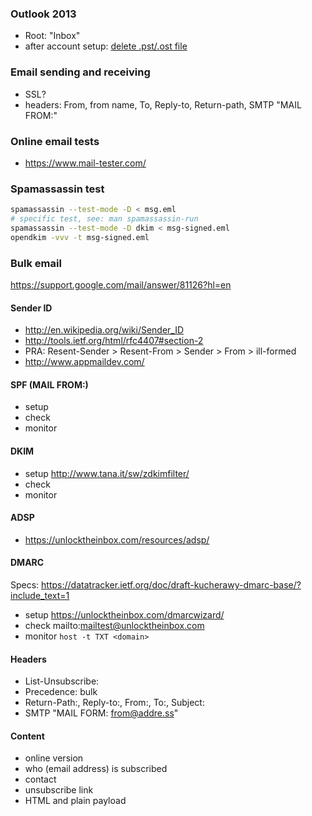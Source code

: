 ### Outlook 2013

- Root: "Inbox"
- after account setup: [delete .pst/.ost file](http://answers.microsoft.com/en-us/office/forum/office_2013_release-outlook/outlook-2013-with-imap-deleted-items-and-trash-i/9ec6e501-8e1a-45cf-bb90-cb9e2205d025)

### Email sending and receiving

- SSL?
- headers: From, from name, To, Reply-to, Return-path, SMTP "MAIL FROM:"

### Online email tests

- https://www.mail-tester.com/


### Spamassassin test

```bash
spamassassin --test-mode -D < msg.eml
# specific test, see: man spamassassin-run
spamassassin --test-mode -D dkim < msg-signed.eml
opendkim -vvv -t msg-signed.eml
```

### Bulk email

https://support.google.com/mail/answer/81126?hl=en

#### Sender ID

- http://en.wikipedia.org/wiki/Sender_ID
- http://tools.ietf.org/html/rfc4407#section-2
- PRA: Resent-Sender > Resent-From > Sender > From > ill-formed
- http://www.appmaildev.com/

#### SPF (MAIL FROM:)

- setup
- check
- monitor

#### DKIM

- setup http://www.tana.it/sw/zdkimfilter/
- check
- monitor

#### ADSP

- https://unlocktheinbox.com/resources/adsp/

#### DMARC

Specs: https://datatracker.ietf.org/doc/draft-kucherawy-dmarc-base/?include_text=1

- setup https://unlocktheinbox.com/dmarcwizard/
- check mailto:mailtest@unlocktheinbox.com
- monitor `host -t TXT <domain>`

#### Headers

- List-Unsubscribe: <URL>
- Precedence: bulk
- Return-Path:, Reply-to:, From:, To:, Subject:
- SMTP "MAIL FORM: <from@addre.ss>"

#### Content

- online version
- who (email address) is subscribed
- contact
- unsubscribe link
- HTML and plain payload
